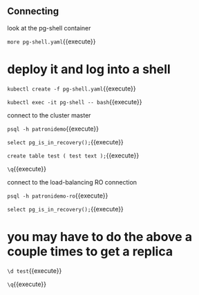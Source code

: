 ## Connecting

look at the pg-shell container

`more pg-shell.yaml`{{execute}}

# deploy it and log into a shell

`kubectl create -f pg-shell.yaml`{{execute}}

`kubectl exec -it pg-shell -- bash`{{execute}}

connect to the cluster master

`psql -h patronidemo`{{execute}}

`select pg_is_in_recovery();`{{execute}}

`create table test ( test text );`{{execute}}

`\q`{{execute}}

connect to the load-balancing RO connection

`psql -h patronidemo-ro`{{execute}}

`select pg_is_in_recovery();`{{execute}}

# you may have to do the above a couple times to get a replica

`\d test`{{execute}}

`\q`{{execute}}

<!-- # connect to a specific node

`exit`{{execute}}
`kubectl get pods -L role`{{execute}}
`kubectl exec -it pg-shell -- bash`{{execute}}
`psql -h patronidemo-1.patronidemo`{{execute}}
`select pg_is_in_recovery();`{{execute}}
`\q`{{execute}}
`exit`{{execute}} -->
